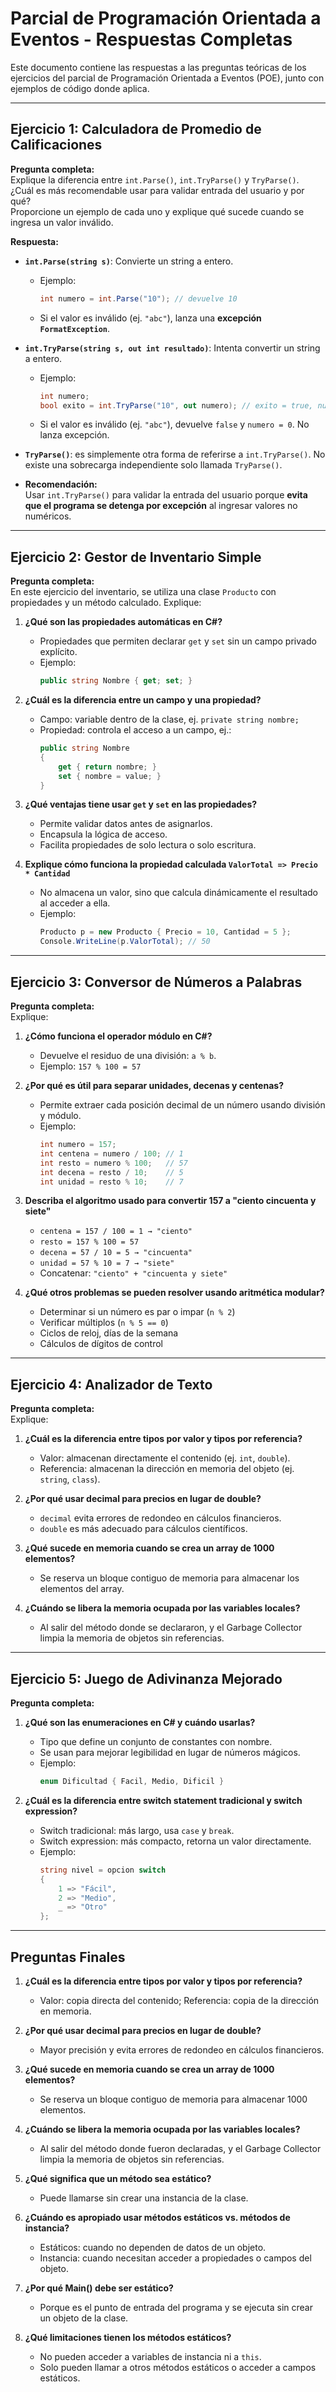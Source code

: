 # Parcial de Programación Orientada a Eventos - Respuestas Completas

Este documento contiene las respuestas a las preguntas teóricas de los ejercicios del parcial de Programación Orientada a Eventos (POE), junto con ejemplos de código donde aplica.

---

## Ejercicio 1: Calculadora de Promedio de Calificaciones

**Pregunta completa:**  
Explique la diferencia entre `int.Parse()`, `int.TryParse()` y `TryParse()`.  
¿Cuál es más recomendable usar para validar entrada del usuario y por qué?  
Proporcione un ejemplo de cada uno y explique qué sucede cuando se ingresa un valor inválido.

**Respuesta:**  

- **`int.Parse(string s)`**: Convierte un string a entero.  
  - Ejemplo:
    ```csharp
    int numero = int.Parse("10"); // devuelve 10
    ```
  - Si el valor es inválido (ej. `"abc"`), lanza una **excepción `FormatException`**.

- **`int.TryParse(string s, out int resultado)`**: Intenta convertir un string a entero.  
  - Ejemplo:
    ```csharp
    int numero;
    bool exito = int.TryParse("10", out numero); // exito = true, numero = 10
    ```
  - Si el valor es inválido (ej. `"abc"`), devuelve `false` y `numero = 0`. No lanza excepción.

- **`TryParse()`**: es simplemente otra forma de referirse a `int.TryParse()`. No existe una sobrecarga independiente solo llamada `TryParse()`.

- **Recomendación:**  
  Usar `int.TryParse()` para validar la entrada del usuario porque **evita que el programa se detenga por excepción** al ingresar valores no numéricos.

---

## Ejercicio 2: Gestor de Inventario Simple

**Pregunta completa:**  
En este ejercicio del inventario, se utiliza una clase `Producto` con propiedades y un método calculado. Explique:  

1. **¿Qué son las propiedades automáticas en C#?**  
   - Propiedades que permiten declarar `get` y `set` sin un campo privado explícito.  
   - Ejemplo:
     ```csharp
     public string Nombre { get; set; }
     ```

2. **¿Cuál es la diferencia entre un campo y una propiedad?**  
   - Campo: variable dentro de la clase, ej. `private string nombre;`  
   - Propiedad: controla el acceso a un campo, ej.:
     ```csharp
     public string Nombre
     {
         get { return nombre; }
         set { nombre = value; }
     }
     ```

3. **¿Qué ventajas tiene usar `get` y `set` en las propiedades?**  
   - Permite validar datos antes de asignarlos.  
   - Encapsula la lógica de acceso.  
   - Facilita propiedades de solo lectura o solo escritura.

4. **Explique cómo funciona la propiedad calculada `ValorTotal => Precio * Cantidad`**  
   - No almacena un valor, sino que calcula dinámicamente el resultado al acceder a ella.  
   - Ejemplo:
     ```csharp
     Producto p = new Producto { Precio = 10, Cantidad = 5 };
     Console.WriteLine(p.ValorTotal); // 50
     ```

---

## Ejercicio 3: Conversor de Números a Palabras

**Pregunta completa:**  
Explique:  

1. **¿Cómo funciona el operador módulo en C#?**  
   - Devuelve el residuo de una división: `a % b`.  
   - Ejemplo: `157 % 100 = 57`

2. **¿Por qué es útil para separar unidades, decenas y centenas?**  
   - Permite extraer cada posición decimal de un número usando división y módulo.  
   - Ejemplo:
     ```csharp
     int numero = 157;
     int centena = numero / 100; // 1
     int resto = numero % 100;   // 57
     int decena = resto / 10;    // 5
     int unidad = resto % 10;    // 7
     ```

3. **Describa el algoritmo usado para convertir 157 a "ciento cincuenta y siete"**  
   - `centena = 157 / 100 = 1 → "ciento"`  
   - `resto = 157 % 100 = 57`  
   - `decena = 57 / 10 = 5 → "cincuenta"`  
   - `unidad = 57 % 10 = 7 → "siete"`  
   - Concatenar: `"ciento" + "cincuenta y siete"`

4. **¿Qué otros problemas se pueden resolver usando aritmética modular?**  
   - Determinar si un número es par o impar (`n % 2`)  
   - Verificar múltiplos (`n % 5 == 0`)  
   - Ciclos de reloj, días de la semana  
   - Cálculos de dígitos de control

---

## Ejercicio 4: Analizador de Texto

**Pregunta completa:**  
Explique:  

1. **¿Cuál es la diferencia entre tipos por valor y tipos por referencia?**  
   - Valor: almacenan directamente el contenido (ej. `int`, `double`).  
   - Referencia: almacenan la dirección en memoria del objeto (ej. `string`, `class`).  

2. **¿Por qué usar decimal para precios en lugar de double?**  
   - `decimal` evita errores de redondeo en cálculos financieros.  
   - `double` es más adecuado para cálculos científicos.  

3. **¿Qué sucede en memoria cuando se crea un array de 1000 elementos?**  
   - Se reserva un bloque contiguo de memoria para almacenar los elementos del array.  

4. **¿Cuándo se libera la memoria ocupada por las variables locales?**  
   - Al salir del método donde se declararon, y el Garbage Collector limpia la memoria de objetos sin referencias.

---

## Ejercicio 5: Juego de Adivinanza Mejorado

**Pregunta completa:**  
1. **¿Qué son las enumeraciones en C# y cuándo usarlas?**  
   - Tipo que define un conjunto de constantes con nombre.  
   - Se usan para mejorar legibilidad en lugar de números mágicos.  
   - Ejemplo:
     ```csharp
     enum Dificultad { Facil, Medio, Dificil }
     ```

2. **¿Cuál es la diferencia entre switch statement tradicional y switch expression?**  
   - Switch tradicional: más largo, usa `case` y `break`.  
   - Switch expression: más compacto, retorna un valor directamente.  
   - Ejemplo:
     ```csharp
     string nivel = opcion switch
     {
         1 => "Fácil",
         2 => "Medio",
         _ => "Otro"
     };
     ```

---

## Preguntas Finales

1. **¿Cuál es la diferencia entre tipos por valor y tipos por referencia?**  
   - Valor: copia directa del contenido; Referencia: copia de la dirección en memoria.  

2. **¿Por qué usar decimal para precios en lugar de double?**  
   - Mayor precisión y evita errores de redondeo en cálculos financieros.  

3. **¿Qué sucede en memoria cuando se crea un array de 1000 elementos?**  
   - Se reserva un bloque contiguo de memoria para almacenar 1000 elementos.  

4. **¿Cuándo se libera la memoria ocupada por las variables locales?**  
   - Al salir del método donde fueron declaradas, y el Garbage Collector limpia la memoria de objetos sin referencias.

5. **¿Qué significa que un método sea estático?**  
   - Puede llamarse sin crear una instancia de la clase.  

6. **¿Cuándo es apropiado usar métodos estáticos vs. métodos de instancia?**  
   - Estáticos: cuando no dependen de datos de un objeto.  
   - Instancia: cuando necesitan acceder a propiedades o campos del objeto.  

7. **¿Por qué Main() debe ser estático?**  
   - Porque es el punto de entrada del programa y se ejecuta sin crear un objeto de la clase.  

8. **¿Qué limitaciones tienen los métodos estáticos?**  
   - No pueden acceder a variables de instancia ni a `this`.  
   - Solo pueden llamar a otros métodos estáticos o acceder a campos estáticos.
